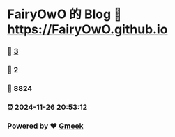 # FairyOwO 的 Blog :link: https://FairyOwO.github.io 
### :page_facing_up: [3](https://FairyOwO.github.io/tag.html) 
### :speech_balloon: 2 
### :hibiscus: 8824 
### :alarm_clock: 2024-11-26 20:53:12 
### Powered by :heart: [Gmeek](https://github.com/Meekdai/Gmeek)
